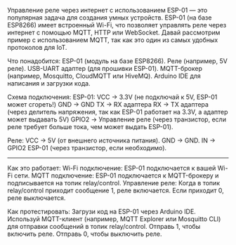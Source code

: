 Управление реле через интернет с использованием ESP-01 — это популярная задача для создания умных устройств. 
ESP-01 (на базе ESP8266) имеет встроенный Wi-Fi, что позволяет управлять реле через интернет с помощью MQTT, HTTP или WebSocket. 
Давай рассмотрим пример с использованием MQTT, так как это один из самых удобных протоколов для IoT.

Что понадобится:
ESP-01 (модуль на базе ESP8266).
Реле (например, 5V реле).
USB-UART адаптер (для прошивки ESP-01).
MQTT-брокер (например, Mosquitto, CloudMQTT или HiveMQ).
Arduino IDE для написания и загрузки кода.

Схема подключения:
ESP-01:
VCC -> 3.3V (не подключай к 5V, ESP-01 может сгореть!)
GND -> GND
TX -> RX адаптера
RX -> TX адаптера (через делитель напряжения, так как ESP-01 работает на 3.3V, а адаптер может выдавать 5V)
GPIO2 -> Управление реле (через транзистор, если реле требует больше тока, чем может выдать ESP-01).

Реле:
VCC -> 5V (от внешнего источника питания).
GND -> GND.
IN -> GPIO2 ESP-01 (через транзистор, если необходимо).

___________________________________________________________________

Как это работает:
Wi-Fi подключение: ESP-01 подключается к вашей Wi-Fi сети.
MQTT подключение: ESP-01 подключается к MQTT-брокеру и подписывается на топик relay/control.
Управление реле: Когда в топик relay/control приходит сообщение 1, реле включается. Если приходит 0, реле выключается.

Как протестировать:
Загрузи код на ESP-01 через Arduino IDE.
Используй MQTT-клиент (например, MQTT Explorer или Mosquitto CLI) для отправки сообщений в топик relay/control.
Отправь 1, чтобы включить реле.
Отправь 0, чтобы выключить реле.
